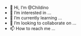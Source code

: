 - 👋 Hi, I’m @Childino
- 👀 I’m interested in ...
- 🌱 I’m currently learning ...
- 💞️ I’m looking to collaborate on ...
- 📫 How to reach me ...

<!---
Childino/Childino is a ✨ special ✨ repository because its `README.md` (this file) appears on your GitHub profile.
You can click the Preview link to take a look at your changes.
--->

